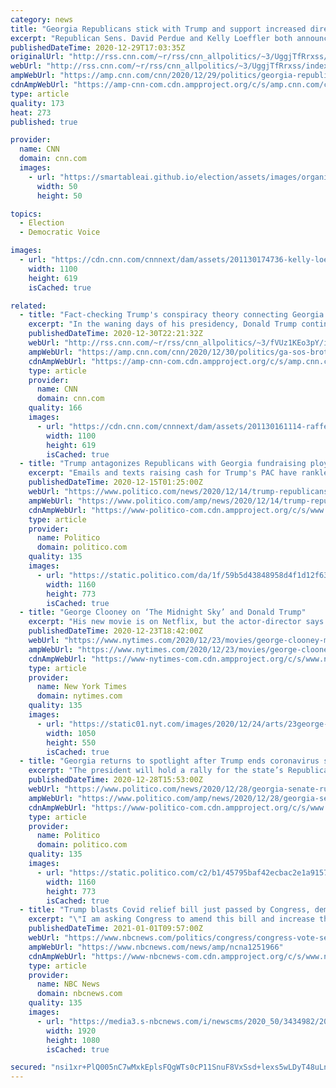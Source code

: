 ```yaml
---
category: news
title: "Georgia Republicans stick with Trump and support increased direct payments"
excerpt: "Republican Sens. David Perdue and Kelly Loeffler both announced Tuesday that they support an effort to amend the recently passed omnibus spending bill to increase direct payments for Americans under a certain income level from $600 to $2,000.\n    \n"
publishedDateTime: 2020-12-29T17:03:35Z
originalUrl: "http://rss.cnn.com/~r/rss/cnn_allpolitics/~3/UggjTfRrxss/index.html"
webUrl: "http://rss.cnn.com/~r/rss/cnn_allpolitics/~3/UggjTfRrxss/index.html"
ampWebUrl: "https://amp.cnn.com/cnn/2020/12/29/politics/georgia-republican-senators-support-2000-checks/index.html"
cdnAmpWebUrl: "https://amp-cnn-com.cdn.ampproject.org/c/s/amp.cnn.com/cnn/2020/12/29/politics/georgia-republican-senators-support-2000-checks/index.html"
type: article
quality: 173
heat: 273
published: true

provider:
  name: CNN
  domain: cnn.com
  images:
    - url: "https://smartableai.github.io/election/assets/images/organizations/cnn.com-50x50.jpg"
      width: 50
      height: 50

topics:
  - Election
  - Democratic Voice

images:
  - url: "https://cdn.cnn.com/cnnnext/dam/assets/201130174736-kelly-loeffler-david-perdue-split-super-tease.jpg"
    width: 1100
    height: 619
    isCached: true

related:
  - title: "Fact-checking Trump's conspiracy theory connecting Georgia's secretary of state to China"
    excerpt: "In the waning days of his presidency, Donald Trump continues to spread nonsense conspiracies over the 2020 election and the officials who oversaw it, attacking Georgia's governor and secretary of state on Twitter Tuesday.\n    \n"
    publishedDateTime: 2020-12-30T22:21:32Z
    webUrl: "http://rss.cnn.com/~r/rss/cnn_allpolitics/~3/fVUz1KEo3pY/index.html"
    ampWebUrl: "https://amp.cnn.com/cnn/2020/12/30/politics/ga-sos-brother-trump-tweet-fact-check/index.html"
    cdnAmpWebUrl: "https://amp-cnn-com.cdn.ampproject.org/c/s/amp.cnn.com/cnn/2020/12/30/politics/ga-sos-brother-trump-tweet-fact-check/index.html"
    type: article
    provider:
      name: CNN
      domain: cnn.com
    quality: 166
    images:
      - url: "https://cdn.cnn.com/cnnnext/dam/assets/201130161114-raffensperger-super-tease.jpg"
        width: 1100
        height: 619
        isCached: true
  - title: "Trump antagonizes Republicans with Georgia fundraising ploy"
    excerpt: "Emails and texts raising cash for Trump's PAC have rankled Republicans, who want cash to flow directly to Georgia's endangered GOP senators."
    publishedDateTime: 2020-12-15T01:25:00Z
    webUrl: "https://www.politico.com/news/2020/12/14/trump-republicans-georgia-fundraising-445207"
    ampWebUrl: "https://www.politico.com/amp/news/2020/12/14/trump-republicans-georgia-fundraising-445207"
    cdnAmpWebUrl: "https://www-politico-com.cdn.ampproject.org/c/s/www.politico.com/amp/news/2020/12/14/trump-republicans-georgia-fundraising-445207"
    type: article
    provider:
      name: Politico
      domain: politico.com
    quality: 135
    images:
      - url: "https://static.politico.com/da/1f/59b5d43848958d4f1d12f634434c/gettyimages-1230110704-1.jpg"
        width: 1160
        height: 773
        isCached: true
  - title: "George Clooney on ‘The Midnight Sky’ and Donald Trump"
    excerpt: "His new movie is on Netflix, but the actor-director says theaters won’t go away and Hollywood will be fine. He’s not so sure about Washington."
    publishedDateTime: 2020-12-23T18:42:00Z
    webUrl: "https://www.nytimes.com/2020/12/23/movies/george-clooney-midnight-sky.html"
    ampWebUrl: "https://www.nytimes.com/2020/12/23/movies/george-clooney-midnight-sky.amp.html"
    cdnAmpWebUrl: "https://www-nytimes-com.cdn.ampproject.org/c/s/www.nytimes.com/2020/12/23/movies/george-clooney-midnight-sky.amp.html"
    type: article
    provider:
      name: New York Times
      domain: nytimes.com
    quality: 135
    images:
      - url: "https://static01.nyt.com/images/2020/12/24/arts/23george-clooney2/23george-clooney2-facebookJumbo.jpg"
        width: 1050
        height: 550
        isCached: true
  - title: "Georgia returns to spotlight after Trump ends coronavirus standoff"
    excerpt: "The president will hold a rally for the state’s Republican senators one day before the Jan. 5 runoff elections."
    publishedDateTime: 2020-12-28T15:53:00Z
    webUrl: "https://www.politico.com/news/2020/12/28/georgia-senate-runoff-back-in-spotlight-451418"
    ampWebUrl: "https://www.politico.com/amp/news/2020/12/28/georgia-senate-runoff-back-in-spotlight-451418"
    cdnAmpWebUrl: "https://www-politico-com.cdn.ampproject.org/c/s/www.politico.com/amp/news/2020/12/28/georgia-senate-runoff-back-in-spotlight-451418"
    type: article
    provider:
      name: Politico
      domain: politico.com
    quality: 135
    images:
      - url: "https://static.politico.com/c2/b1/45795baf42ecbac2e1a9157a60f1/201228-kelly-loeffler-gty-773.jpg"
        width: 1160
        height: 773
        isCached: true
  - title: "Trump blasts Covid relief bill just passed by Congress, demands changes"
    excerpt: "\"I am asking Congress to amend this bill and increase the ridiculously low $600 (direct payment) to $2,000 or $4,000 for a couple,\" Trump said in a video posted to Twitter of him speaking from. \"I'm also asking Congress to immediately get rid of the wasteful and unnecessary items from this legislation and to send me a suitable bill,"
    publishedDateTime: 2021-01-01T09:57:00Z
    webUrl: "https://www.nbcnews.com/politics/congress/congress-vote-second-covid-19-relief-package-n1251966"
    ampWebUrl: "https://www.nbcnews.com/news/amp/ncna1251966"
    cdnAmpWebUrl: "https://www-nbcnews-com.cdn.ampproject.org/c/s/www.nbcnews.com/news/amp/ncna1251966"
    type: article
    provider:
      name: NBC News
      domain: nbcnews.com
    quality: 135
    images:
      - url: "https://media3.s-nbcnews.com/i/newscms/2020_50/3434982/201210-donald-trump-telephone-ac-813p_370e985b16a24befd8c3f4964ffccbf4.jpg"
        width: 1920
        height: 1080
        isCached: true

secured: "nsi1xr+PlQ005nC7wMxkEplsFQgWTs0cP11SnuF8VxSsd+lexs5wLDyT48uLngdHHKwdJGajIWCZu9fiY6StEzX5IGRninLK4KWVhZ3lLCv5v7gFOSC4l+mWCyR3tNRFqbQzZmBgtSVfa5hQ+psgpLobPFt/A4MROfa1Z2s51174oMHjyJLIwNsVadq2Sp3Nj87+/Jd9E2tn3mXZStNSdd2hxZmAisiD4fbTb3rb+/qoKYnUVm2yIFFWjk7VG9fDO7l3e8bElCYcNR9I/u3MAYLfCyDsGnnv/DBL7bJbHwbBTEz0W+NYSkxTjwDavDWnuTkzJ9t/jRcvcql7jTK/zaX0TBGcagy/NBpel+h0yw0=;R+UcHFXZLueH5dCMRXsUVQ=="
---
```


